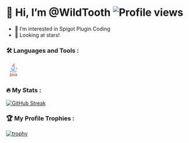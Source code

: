 # 👋 Hi, I’m @WildTooth ![Profile views](https://gpvc.arturio.dev/WildTooth)

- 👀 I’m interested in Spigot Plugin Coding
- 🚀 Looking at stars!

### :hammer_and_wrench: Languages and Tools :
<div>
  <img src="https://github.com/devicons/devicon/blob/master/icons/java/java-original-wordmark.svg" title="Java" alt="Java" width="40" height="40"/>&nbsp;
</div>

### :fire: My Stats :
[![GitHub Streak](https://streak-stats.demolab.com?user=WildTooth&theme=monokai&hide_border=false&date_format=M%20j%5B%2C%20Y%5D)](https://git.io/streak-stats)

### :trophy: My Profile Trophies :
[![trophy](https://github-profile-trophy.vercel.app/?username=WildTooth&theme=monokai)](https://github.com/ryo-ma/github-profile-trophy)

<!---
WildTooth/WildTooth is a ✨ special ✨ repository because its `README.md` (this file) appears on your GitHub profile.
You can click the Preview link to take a look at your changes.
--->
